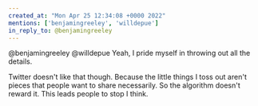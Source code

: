```yaml
---
created_at: "Mon Apr 25 12:34:08 +0000 2022"
mentions: ['benjamingreeley', 'willdepue']
in_reply_to: @benjamingreeley
---
```


@benjamingreeley @willdepue Yeah, I pride myself in throwing out all the details. 

Twitter doesn't like that though. Because the little things I toss out aren't pieces that people want to share necessarily. So the algorithm doesn't reward it. This leads people to stop I think.